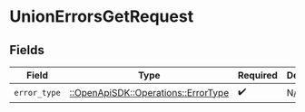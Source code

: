 # UnionErrorsGetRequest


## Fields

| Field                                                                       | Type                                                                        | Required                                                                    | Description                                                                 |
| --------------------------------------------------------------------------- | --------------------------------------------------------------------------- | --------------------------------------------------------------------------- | --------------------------------------------------------------------------- |
| `error_type`                                                                | [::OpenApiSDK::Operations::ErrorType](../../models/operations/errortype.md) | :heavy_check_mark:                                                          | N/A                                                                         |